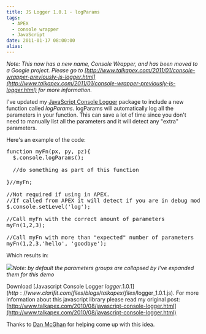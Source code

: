 ```yaml
---
title: JS Logger 1.0.1 - logParams
tags:
  - APEX
  - console wrapper
  - JavaScript
date: 2011-01-17 08:00:00
alias:
---
```


<span style="font-style: italic;">Note: This now has a new name, Console Wrapper, and has been moved to a Google project. Please go to [http://www.talkapex.com/2011/01/console-wrapper-previously-js-logger.html](http://www.talkapex.com/2011/01/console-wrapper-previously-js-logger.html) for more information.</span>

I've updated my [JavaScript Console Logger](http://www.talkapex.com/2010/08/javascript-console-logger.html) package to include a new function called <span style="font-style: italic;">logParams</span>. logParams will automatically log all the parameters in your function. This can save a lot of time since you don't need to manually list all the parameters and it will detect any "extra" parameters. 

Here's an example of the code: 
<pre class="brush: js;highlight:2">
function myFn(px, py, pz){
  $.console.logParams();

  //do something as part of this function

}//myFn;

//Not required if using in APEX. 
//If called from APEX it will detect if you are in debug mode
$.console.setLevel('log'); 

//Call myFn with the correct amount of parameters
myFn(1,2,3);

//Call myFn with more than "expected" number of parameters
myFn(1,2,3,'hello', 'goodbye');</pre>Which results in: 

[![](http://1.bp.blogspot.com/_33EF80fk9sM/TTN9AtDxneI/AAAAAAAAD3c/R9SZhwhs6Ec/s400/logger_1.0.1_logparams.jpg)](http://1.bp.blogspot.com/_33EF80fk9sM/TTN9AtDxneI/AAAAAAAAD3c/R9SZhwhs6Ec/s1600/logger_1.0.1_logparams.jpg)<span style="font-style: italic;">Note: by default the parameters groups are collapsed by I've expanded them for this demo</span>

Download [Javascript Console Logger $logger.1.0.1](http://www.clarifit.com/files/blogs/talkapex/files/$logger_1.0.1.js). For more information about this javascript library please read my original post: [http://www.talkapex.com/2010/08/javascript-console-logger.html](http://www.talkapex.com/2010/08/javascript-console-logger.html)

Thanks to [Dan McGhan](http://www.danielmcghan.us/) for helping come up with this idea.